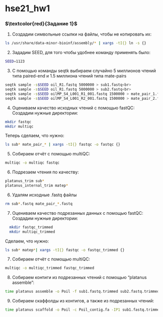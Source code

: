 # hse21_hw1
### $\textcolor{red}{Задание 1}$
1. Создадим символьные ссылки на файлы, чтобы не копировать их:<br>
  ```bash
  ls /usr/share/data-minor-bioinf/assembly/* | xargs -tI{} ln -s {}
  ```
2. Зададим SEED, для того чтобы удобнее команду применять было:<br>
  ```bash
  SEED=1123
  ```
3. С помощью команды seqtk выбираем случайно 5 миллионов чтений типа paired-end и 1.5 миллиона чтений типа mate-pairs
  ```bash
  seqtk sample -s$SEED oil_R1.fastq 5000000 > sub1.fastq<br>
  seqtk sample -s$SEED oil_R1.fastq 5000000 > sub2.fastq<br>
  seqtk sample -s$SEED oilMP_S4_L001_R1_001.fastq 1500000 > mate_pair_1.fastq<br>
  seqtk sample -s$SEED oilMP_S4_L001_R2_001.fastq 1500000 > mate_pair_2.fastq<br>
  ```
4. Оцениваем качество исходных чтений с помощью fastQC:<br>
  Создадим нужные директории:<br>
  ```bash
  mkdir fastqc
  mkdir multiqc
  ```
  Теперь сделаем, что нужно:<br>
  ```bash
  ls sub* mate_pair_* | xargs -tI{} fastqc -o fastqc {}
  ```
5. Собираем отчёт с помощью multiQC:<br>
  ```bash
  multiqc -o multiqc fastqc
  ```
6. Подрезаем чтения по качеству:<br>
  ```bash
  platanus_trim sub*
  platanus_internal_trim matep*
  ```
6. Удалям исходные .fastq файлы
  ```bash
  rm sub*.fastq mate_pair_*.fastq
  ```
7. Оцениваем качество подрезанных данных с помощью fastQC:<br>
  Создадим нужные директории:
  ```bash
    mkdir fastqc_trimmed
    mkdir multiqc_trimmed
  ```
  Сделаем, что нужно:<br>
  ```bash
  ls sub* matep*| xargs -tI{} fastqc -o fastqc_trimmed {}
  ```
7. Собираем отчёт с помощью multiQC:<br>
  ```bash
  multiqc -o multiqc_trimmed fastqc_trimmed
  ```
8. Собираем контиги из подрезанных чтений с помощью “platanus assemble”:<br>
  ```bash
  time platanus assemble -o Poil -f sub1.fastq.trimmed sub2.fastq.trimmed 2> assemble.log
  ```
9. Собираем скаффолды из контигов, а также из подрезанных чтений:<br>
  ```bash
  time platanus scaffold -o Poil -c Poil_contig.fa -IP1 sub1.fastq.trimmed sub2.fastq.trimmed -OP2 mate_pair_1.fastq.int_trimmed mate_pair_2.fastq.int_trimmed 2> scaffold.log
  ```
